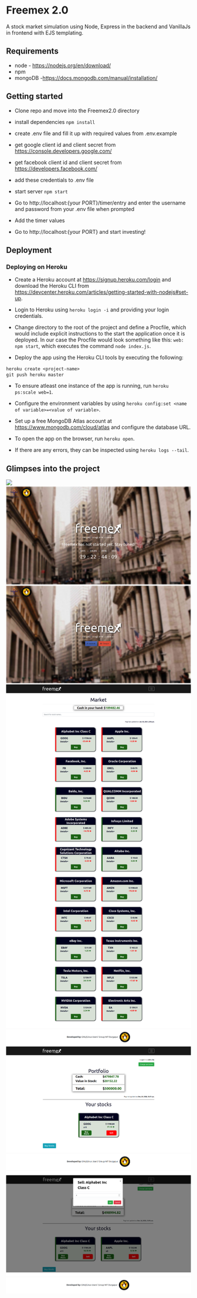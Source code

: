 # Freemex 2.0

A stock market simulation using Node, Express in the backend and VanillaJs in frontend with EJS templating.

## Requirements

* node - https://nodejs.org/en/download/
* npm
* mongoDB -https://docs.mongodb.com/manual/installation/


## Getting started

* Clone repo and move into the Freemex2.0 directory

* install dependencies
`npm install`

* create .env file and fill it up with required values from .env.example

* get google client id and client secret from https://console.developers.google.com/
* get facebook client id and client secret from https://developers.facebook.com/

* add these credentials to .env file

* start server
`npm start`

* Go to http://localhost:{your PORT}/timer/entry and enter the username and password from your .env file when prompted

* Add the timer values

* Go to http://localhost:{your PORT} and start investing!


## Deployment

### Deploying on Heroku

* Create a Heroku account at https://signup.heroku.com/login and download the Heroku CLI from https://devcenter.heroku.com/articles/getting-started-with-nodejs#set-up.

* Login to Heroku using `heroku login -i` and providing your login credentials.

* Change directory to the root of the project and define a Procfile, which would include explicit instructions to the start the application once it is deployed. In our case the Procfile would look something like this: `web: npm start`, which executes the command `node index.js`.

* Deploy the app using the Heroku CLI tools by executing the following:
```
heroku create <project-name>
git push heroku master
```

* To ensure atleast one instance of the app is running, run `heroku ps:scale web=1`.

* Configure the environment variables by using `heroku config:set <name of variable>=<value of variable>`.

* Set up a free MongoDB Atlas account at https://www.mongodb.com/cloud/atlas and configure the database URL.

* To open the app on the browser, run `heroku open`.

* If there are any errors, they can be inspected using `heroku logs --tail`.

## Glimpses into the project

![](./public/gif/Freemex.gif)
![](./public/img/freemex2.jpg)
![](./public/img/freemex3.jpg)
![](./public/img/freemex5.png)
![](./public/img/freemex4.png)
![](./public/img/freemex1.png)